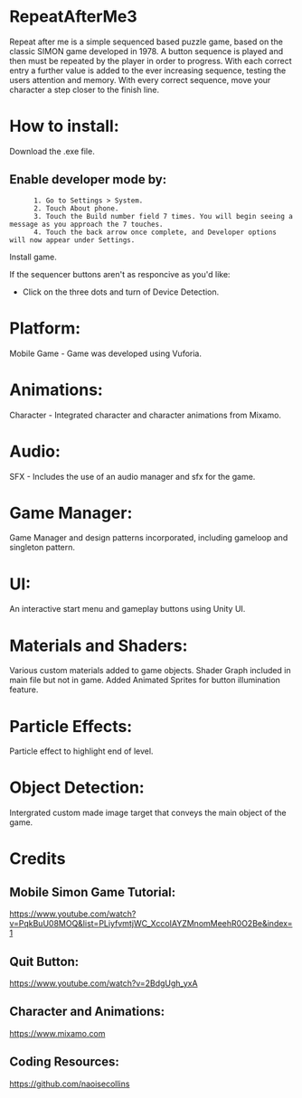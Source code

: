 # RepeatAfterMe3
 
Repeat after me is a simple sequenced based puzzle game, based on the classic SIMON game developed in 1978. A button sequence is played and then must be repeated by the player in order to progress. With each correct entry a further value is added to the ever increasing sequence, testing the users attention and memory. With every correct sequence, move your character a step closer to the finish line.



# How to install:
Download the .exe file.

## Enable developer mode by:
          1. Go to Settings > System.
          2. Touch About phone.
          3. Touch the Build number field 7 times. You will begin seeing a message as you approach the 7 touches.
          4. Touch the back arrow once complete, and Developer options will now appear under Settings.

Install game.

If the sequencer buttons aren't as responcive as you'd like:
* Click on the three dots and turn of Device Detection. 



# Platform: 
Mobile Game - Game was developed using Vuforia.

# Animations:
Character - Integrated character and character animations from Mixamo.

# Audio:
SFX - Includes the use of an audio manager and sfx for the game.

# Game Manager:
Game Manager and design patterns incorporated, including gameloop and singleton pattern.

# UI:
An interactive start menu and gameplay buttons using Unity UI.

# Materials and Shaders: 
Various custom materials added to game objects. Shader Graph included in main file but not in game.
Added Animated Sprites for button illumination feature. 

# Particle Effects: 
Particle effect to highlight end of level.

# Object Detection:
Intergrated custom made image target that conveys the main object of the game.




# Credits
## Mobile Simon Game Tutorial:
https://www.youtube.com/watch?v=PqkBuU08MOQ&list=PLiyfvmtjWC_XccoIAYZMnomMeehR0O2Be&index=1

## Quit Button:
https://www.youtube.com/watch?v=2BdgUgh_yxA

## Character and Animations:
https://www.mixamo.com

## Coding Resources:
https://github.com/naoisecollins

